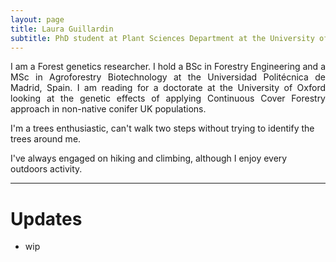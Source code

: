 ```yaml
---
layout: page
title: Laura Guillardin
subtitle: PhD student at Plant Sciences Department at the University of Oxford
---
```


<p style='text-align: justify;'> 
I am a Forest genetics researcher. I hold a BSc in Forestry Engineering and a MSc in Agroforestry Biotechnology at the Universidad Politécnica de Madrid, Spain. I am reading for a doctorate at the University of Oxford looking at the genetic effects of applying Continuous Cover Forestry approach in non-native conifer UK populations.
 
 I'm a trees enthusiastic, can't walk two steps without trying to identify the trees around me.
 
 I've always engaged on hiking and climbing, although I enjoy every outdoors activity.
 
</p>

---

# **Updates**

- wip


